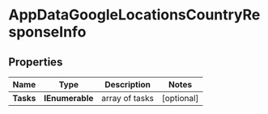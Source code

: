 # AppDataGoogleLocationsCountryResponseInfo


## Properties

| Name | Type | Description | Notes |
|------------ | ------------- | ------------- | -------------|
**Tasks** | **IEnumerable<AppDataGoogleLocationsCountryTaskInfo>** | array of tasks |[optional]|